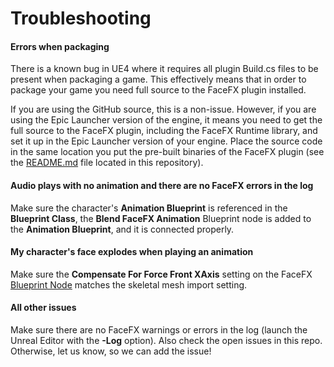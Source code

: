 Troubleshooting
===============

#### Errors when packaging

There is a known bug in UE4 where it requires all plugin Build.cs files to be present when packaging a game. This effectively means that in order to package your game you need full source to the FaceFX plugin installed.

If you are using the GitHub source, this is a non-issue. However, if you are using the Epic Launcher version of the engine, it means you need to get the full source to the FaceFX plugin, including the FaceFX Runtime library, and set it up in the Epic Launcher version of your engine. Place the source code in the same location you put the pre-built binaries of the FaceFX plugin (see the [README.md](README.md) file located in this repository).

#### Audio plays with no animation and there are no FaceFX errors in the log

Make sure the character's **Animation Blueprint** is referenced in the **Blueprint Class**, the **Blend FaceFX Animation** Blueprint node is added to the **Animation Blueprint**, and it is connected properly.

#### My character's face explodes when playing an animation

Make sure the **Compensate For Force Front XAxis** setting on the FaceFX [Blueprint Node](BlueprintNodes.md) matches the skeletal mesh import setting.

#### All other issues

Make sure there are no FaceFX warnings or errors in the log (launch the Unreal Editor with the **-Log** option). Also check the open issues in this repo. Otherwise, let us know, so we can add the issue!
